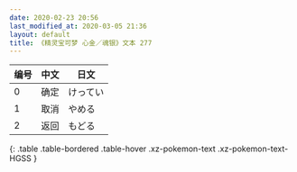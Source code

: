 ```yaml
---
date: 2020-02-23 20:56
last_modified_at: 2020-03-05 21:36
layout: default
title: 《精灵宝可梦 心金／魂银》文本 277
---
```

| 编号 | 中文 | 日文 |
| ---- | ---- | ---- |
| 0 | 确定 | けってい |
| 1 | 取消 | やめる |
| 2 | 返回 | もどる |
{: .table .table-bordered .table-hover .xz-pokemon-text .xz-pokemon-text-HGSS }